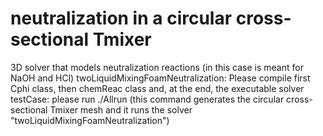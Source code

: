 # neutralization in a circular cross-sectional Tmixer
3D solver that models neutralization reactions (in this case is meant for NaOH and HCl)
twoLiquidMixingFoamNeutralization: Please compile first Cphi class, then chemReac class and, at the end, the executable solver
testCase: please run ./Allrun (this command generates the circular cross-sectional Tmixer mesh and it runs the solver "twoLiquidMixingFoamNeutralization")
